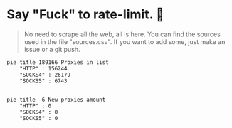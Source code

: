 
# Say "Fuck" to rate-limit. 🖕

> No need to scrape all the web, all is here.
>You can find the sources used in the file "sources.csv".
> If you want to add some, just make an issue or a git push.


```mermaid
pie title 189166 Proxies in list
    "HTTP" : 156244
    "SOCKS4" : 26179
    "SOCKS5" : 6743
            
```

```mermaid
pie title -6 New proxies amount
    "HTTP" : 0
    "SOCKS4" : 0
    "SOCKS5" : 0
```
        